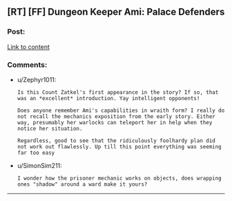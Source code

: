 ## [RT] [FF] Dungeon Keeper Ami: Palace Defenders

### Post:

[Link to content](https://forums.sufficientvelocity.com/threads/dungeon-keeper-ami-sailor-moon-dungeon-keeper.31639/page-12#post-7150258)

### Comments:

- u/Zephyr1011:
  ```
  Is this Count Zatkel's first appearance in the story? If so, that was an *excellent* introduction. Yay intelligent opponents!

  Does anyone remember Ami's capabilities in wraith form? I really do not recall the mechanics exposition from the early story. Either way, presumably her warlocks can teleport her in help when they notice her situation.

  Regardless, good to see that the ridiculously foolhardy plan did not work out flawlessly. Up till this point everything was seeming far too easy
  ```

- u/SimonSim211:
  ```
  I wonder how the prisoner mechanic works on objects, does wrapping ones "shadow" around a ward make it yours?
  ```

---

